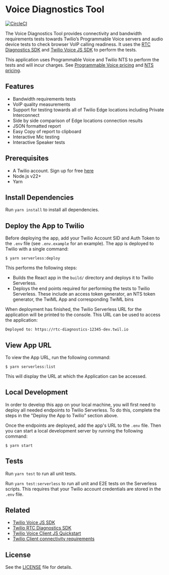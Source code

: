 # Voice Diagnostics Tool

[![CircleCI](https://circleci.com/gh/twilio/rtc-diagnostics-react-app.svg?style=svg)](https://circleci.com/gh/twilio/rtc-diagnostics-react-app)

The Voice Diagnostics Tool provides connectivity and bandwidth requirements tests towards Twilio’s Programmable Voice servers and audio device tests to check browser VoIP calling readiness. It uses the [RTC Diagnostics SDK](https://github.com/twilio/rtc-diagnostics) and [Twilio Voice JS SDK](https://github.com/twilio/twilio-voice.js) to perform the tests.

This application uses Programmable Voice and Twilio NTS to perform the tests and will incur charges. See [Programmable Voice pricing](https://www.twilio.com/voice/pricing) and [NTS pricing](https://www.twilio.com/stun-turn/pricing).

## Features

- Bandwidth requirements tests
- VoIP quality measurements
- Support for testing towards all of Twilio Edge locations including Private Interconnect
- Side by side comparison of Edge locations connection results
- JSON formatted report
- Easy Copy of report to clipboard
- Interactive Mic testing
- Interactive Speaker tests

## Prerequisites

- A Twilio account. Sign up for free [here](https://www.twilio.com/try-twilio)
- Node.js v22+
- Yarn

## Install Dependencies

Run `yarn install` to install all dependencies.

## Deploy the App to Twilio

Before deploying the app, add your Twilio Account SID and Auth Token to the `.env` file (see `.env.example` for an example). The app is deployed to Twilio with a single command:

`$ yarn serverless:deploy`

This performs the following steps:

- Builds the React app in the `build/` directory and deploys it to Twilio Serverless.
- Deploys the end points required for performing the tests to Twilio Serverless. These include an access token generator, an NTS token generator, the TwiML App and corresponding TwiML bins

When deployment has finished, the Twilio Serverless URL for the application will be printed to the console. This URL can be used to access the application:

`Deployed to: https://rtc-diagnostics-12345-dev.twil.io`

## View App URL

To view the App URL, run the following command:

`$ yarn serverless:list`

This will display the URL at which the Application can be accessed.

## Local Development

In order to develop this app on your local machine, you will first need to deploy all needed endpoints to Twilio Serverless. To do this, complete the steps in the "Deploy the App to Twilio" section above.

Once the endpoints are deployed, add the app's URL to the `.env` file. Then you can start a local development server by running the following command:

`$ yarn start`

## Tests

Run `yarn test` to run all unit tests.

Run `yarn test:serverless` to run all unit and E2E tests on the Serverless scripts. This requires that your Twilio account credentials are stored in the `.env` file.

## Related

- [Twilio Voice JS SDK](https://github.com/twilio/twilio-voice.js)
- [Twilio RTC Diagnostics SDK](https://github.com/twilio/rtc-diagnostics)
- [Twilio Voice Client JS Quickstart](https://github.com/TwilioDevEd/client-quickstart-js)
- [Twilio Client connectivity requirements](https://www.twilio.com/docs/voice/client/javascript/voice-client-js-and-mobile-sdks-network-connectivity-requirements)

## License

See the [LICENSE](LICENSE) file for details.
